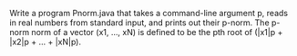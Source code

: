 Write a program Pnorm.java that takes a command-line argument p, reads in real numbers from standard input, and prints out their p-norm. The p-norm norm of a vector (x1, ..., xN) is defined to be the pth root of (|x1|p + |x2|p + ... + |xN|p).
